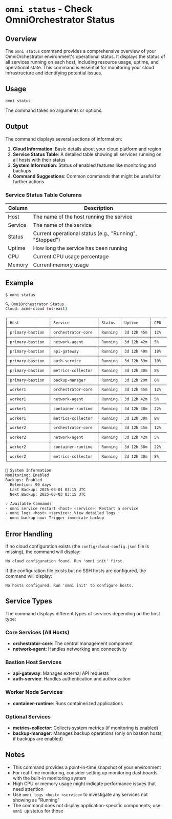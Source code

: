 # `omni status` - Check OmniOrchestrator Status

## Overview

The `omni status` command provides a comprehensive overview of your OmniOrchestrator environment's operational status. It displays the status of all services running on each host, including resource usage, uptime, and operational state. This command is essential for monitoring your cloud infrastructure and identifying potential issues.

## Usage

```
omni status
```

The command takes no arguments or options.

## Output

The command displays several sections of information:

1. **Cloud Information**: Basic details about your cloud platform and region
2. **Service Status Table**: A detailed table showing all services running on all hosts with their status
3. **System Information**: Status of enabled features like monitoring and backups
4. **Command Suggestions**: Common commands that might be useful for further actions

### Service Status Table Columns

| Column | Description |
|--------|-------------|
| Host | The name of the host running the service |
| Service | The name of the service |
| Status | Current operational status (e.g., "Running", "Stopped") |
| Uptime | How long the service has been running |
| CPU | Current CPU usage percentage |
| Memory | Current memory usage |

## Example

```bash
$ omni status

🔍 OmniOrchestrator Status
Cloud: acme-cloud (us-east)

┌──────────────────┬────────────────────┬─────────┬────────────┬──────┬────────┐
│ Host             │ Service            │ Status  │ Uptime     │ CPU  │ Memory │
├──────────────────┼────────────────────┼─────────┼────────────┼──────┼────────┤
│ primary-bastion  │ orchestrator-core  │ Running │ 3d 12h 45m │ 12%  │ 256MB  │
├──────────────────┼────────────────────┼─────────┼────────────┼──────┼────────┤
│ primary-bastion  │ network-agent      │ Running │ 3d 12h 42m │ 5%   │ 128MB  │
├──────────────────┼────────────────────┼─────────┼────────────┼──────┼────────┤
│ primary-bastion  │ api-gateway        │ Running │ 3d 12h 40m │ 18%  │ 512MB  │
├──────────────────┼────────────────────┼─────────┼────────────┼──────┼────────┤
│ primary-bastion  │ auth-service       │ Running │ 3d 12h 39m │ 10%  │ 384MB  │
├──────────────────┼────────────────────┼─────────┼────────────┼──────┼────────┤
│ primary-bastion  │ metrics-collector  │ Running │ 3d 12h 30m │ 8%   │ 192MB  │
├──────────────────┼────────────────────┼─────────┼────────────┼──────┼────────┤
│ primary-bastion  │ backup-manager     │ Running │ 3d 12h 20m │ 6%   │ 256MB  │
├──────────────────┼────────────────────┼─────────┼────────────┼──────┼────────┤
│ worker1          │ orchestrator-core  │ Running │ 3d 12h 45m │ 12%  │ 256MB  │
├──────────────────┼────────────────────┼─────────┼────────────┼──────┼────────┤
│ worker1          │ network-agent      │ Running │ 3d 12h 42m │ 5%   │ 128MB  │
├──────────────────┼────────────────────┼─────────┼────────────┼──────┼────────┤
│ worker1          │ container-runtime  │ Running │ 3d 12h 38m │ 22%  │ 768MB  │
├──────────────────┼────────────────────┼─────────┼────────────┼──────┼────────┤
│ worker1          │ metrics-collector  │ Running │ 3d 12h 30m │ 8%   │ 192MB  │
├──────────────────┼────────────────────┼─────────┼────────────┼──────┼────────┤
│ worker2          │ orchestrator-core  │ Running │ 3d 12h 45m │ 12%  │ 256MB  │
├──────────────────┼────────────────────┼─────────┼────────────┼──────┼────────┤
│ worker2          │ network-agent      │ Running │ 3d 12h 42m │ 5%   │ 128MB  │
├──────────────────┼────────────────────┼─────────┼────────────┼──────┼────────┤
│ worker2          │ container-runtime  │ Running │ 3d 12h 38m │ 22%  │ 768MB  │
├──────────────────┼────────────────────┼─────────┼────────────┼──────┼────────┤
│ worker2          │ metrics-collector  │ Running │ 3d 12h 30m │ 8%   │ 192MB  │
└──────────────────┴────────────────────┴─────────┴────────────┴──────┴────────┘

🔄 System Information
Monitoring: Enabled
Backups: Enabled
  Retention: 90 days
  Last Backup: 2025-03-01 03:15 UTC
  Next Backup: 2025-03-03 03:15 UTC

💡 Available Commands
- omni service restart <host> <service>: Restart a service
- omni logs <host> <service>: View detailed logs
- omni backup now: Trigger immediate backup
```

## Error Handling

If no cloud configuration exists (the `config/cloud-config.json` file is missing), the command will display:

```
No cloud configuration found. Run 'omni init' first.
```

If the configuration file exists but no SSH hosts are configured, the command will display:

```
No hosts configured. Run 'omni init' to configure hosts.
```

## Service Types

The command displays different types of services depending on the host type:

### Core Services (All Hosts)
- **orchestrator-core**: The central management component
- **network-agent**: Handles networking and connectivity

### Bastion Host Services
- **api-gateway**: Manages external API requests
- **auth-service**: Handles authentication and authorization

### Worker Node Services
- **container-runtime**: Runs containerized applications

### Optional Services
- **metrics-collector**: Collects system metrics (if monitoring is enabled)
- **backup-manager**: Manages backup operations (only on bastion hosts, if backups are enabled)

## Notes

- This command provides a point-in-time snapshot of your environment
- For real-time monitoring, consider setting up monitoring dashboards with the built-in monitoring system
- High CPU or memory usage might indicate performance issues that need attention
- Use `omni logs <host> <service>` to investigate any services not showing as "Running"
- The command does not display application-specific components; use `omni up` status for those
